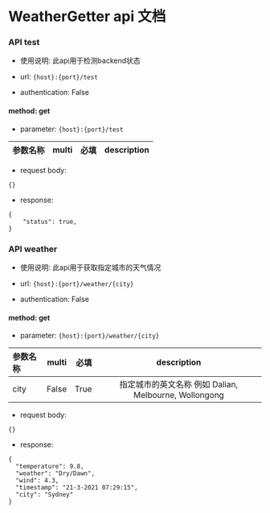 # WeatherGetter api 文档


### API test

- 使用说明: 此api用于检测backend状态

- url: `{host}:{port}/test`

- authentication: False

#### method: get

- parameter: `{host}:{port}/test`

| 参数名称 | multi | 必填| description |
| :-----   | ----:| ----:|:----: |



- request body: 
```json5
{}
```

- response: 
```json5
{
    "status": true,
}
```


### API weather

- 使用说明: 此api用于获取指定城市的天气情况

- url: `{host}:{port}/weather/{city}`

- authentication: False

#### method: get

- parameter: `{host}:{port}/weather/{city}`

| 参数名称 | multi | 必填| description |
| :-----   | ----:| ----:|:----: |
| city | False |  True| 指定城市的英文名称 例如 Dalian, Melbourne, Wollongong|


- request body: 
```json5
{}
```

- response: 
```json5
{
  "temperature": 9.8,
  "weather": "Dry/Dawn",
  "wind": 4.3,
  "timestamp": "21-3-2021 07:29:15",
  "city": "Sydney"
}
```

